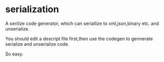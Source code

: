 # serialization

A serilize code generator, which can seriallize to xml,json,binary etc. and unserialize.

You should edit a descript file first,then use the codegen to gennerate serialize and unserialize code.

So easy.
